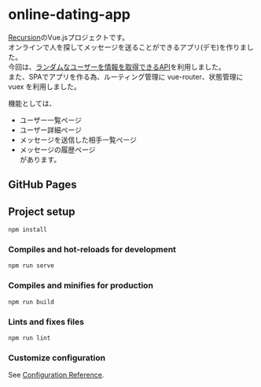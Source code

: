 # online-dating-app
[Recursion](https://recursionist.io/)のVue.jsプロジェクトです。  
オンラインで人を探してメッセージを送ることができるアプリ(デモ)を作りました。  
今回は、[ランダムなユーザーを情報を取得できるAPI](https://randomuser.me/)を利用しました。  
また、SPAでアプリを作る為、ルーティング管理に vue-router、状態管理に vuex を利用しました。  

機能としては、
  - ユーザー一覧ページ
  - ユーザー詳細ページ
  - メッセージを送信した相手一覧ページ
  - メッセージの履歴ページ  
があります。

## GitHub Pages


## Project setup
```
npm install
```

### Compiles and hot-reloads for development
```
npm run serve
```

### Compiles and minifies for production
```
npm run build
```

### Lints and fixes files
```
npm run lint
```

### Customize configuration
See [Configuration Reference](https://cli.vuejs.org/config/).
